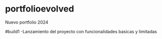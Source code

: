 # portfolioevolved
Nuevo portfolio 2024

#build1
-Lanzamiento del proyecto con funcionalidades basicas y limitadas
